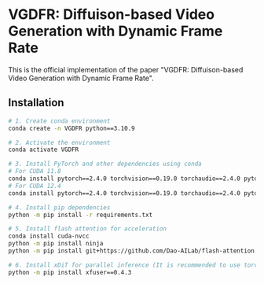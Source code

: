 # VGDFR: Diffuison-based Video Generation with Dynamic Frame Rate
This is the official implementation of the paper "VGDFR: Diffuison-based Video Generation with Dynamic Frame Rate".

## Installation

```bash
# 1. Create conda environment
conda create -n VGDFR python==3.10.9

# 2. Activate the environment
conda activate VGDFR

# 3. Install PyTorch and other dependencies using conda
# For CUDA 11.8
conda install pytorch==2.4.0 torchvision==0.19.0 torchaudio==2.4.0 pytorch-cuda=11.8 -c pytorch -c nvidia
# For CUDA 12.4
conda install pytorch==2.4.0 torchvision==0.19.0 torchaudio==2.4.0 pytorch-cuda=12.4 -c pytorch -c nvidia

# 4. Install pip dependencies
python -m pip install -r requirements.txt

# 5. Install flash attention for acceleration
conda install cuda-nvcc
python -m pip install ninja
python -m pip install git+https://github.com/Dao-AILab/flash-attention.git@v2.7.4

# 6. Install xDiT for parallel inference (It is recommended to use torch 2.4.0 and flash-attn 2.6.3)
python -m pip install xfuser==0.4.3

```
